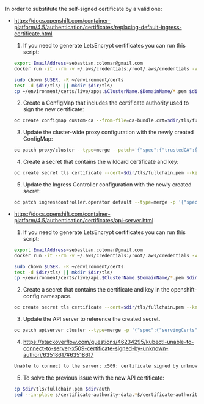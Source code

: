 In order to substitute the self-signed certificate by a valid one:
* https://docs.openshift.com/container-platform/4.5/authentication/certificates/replacing-default-ingress-certificate.html
  
  1. If you need to generate LetsEncrypt certificates you can run this script:
  ```bash
  export EmailAddress=sebastian.colomar@gmail.com
  docker run -it --rm -v ~/.aws/credentials:/root/.aws/credentials -v ~/environment/certs:/etc/letsencrypt certbot/dns-route53 certonly -n --dns-route53 --agree-tos --email $EmailAddress -d *.apps.$ClusterName.$DomainName  
  ```
  ```bash
  sudo chown $USER. -R ~/environment/certs
  test -d $dir/tls/ || mkdir $dir/tls/
  cp ~/environment/certs/live/apps.$ClusterName.$DomainName/*.pem $dir/tls/  
  ```
  2. Create a ConfigMap that includes the certificate authority used to sign the new certificate:
  ```bash
  oc create configmap custom-ca --from-file=ca-bundle.crt=$dir/tls/fullchain.pem -n openshift-config
  ```
  3. Update the cluster-wide proxy configuration with the newly created ConfigMap:
  ```bash
  oc patch proxy/cluster --type=merge --patch='{"spec":{"trustedCA":{"name":"custom-ca"}}}'
  ```
  4. Create a secret that contains the wildcard certificate and key:
  ```bash
  oc create secret tls certificate --cert=$dir/tls/fullchain.pem --key=$dir/tls/privkey.pem -n openshift-ingress
  ```
  5. Update the Ingress Controller configuration with the newly created secret:
  ```bash
  oc patch ingresscontroller.operator default --type=merge -p '{"spec":{"defaultCertificate": {"name": "certificate"}}}' -n openshift-ingress-operator
  ```

* https://docs.openshift.com/container-platform/4.5/authentication/certificates/api-server.html

  1. If you need to generate LetsEncrypt certificates you can run this script:
  ```bash
  export EmailAddress=sebastian.colomar@gmail.com
  docker run -it --rm -v ~/.aws/credentials:/root/.aws/credentials -v ~/environment/certs:/etc/letsencrypt certbot/dns-route53 certonly -n --dns-route53 --agree-tos --email $EmailAddress -d api.$ClusterName.$DomainName  
  ```
  ```bash
  sudo chown $USER. -R ~/environment/certs
  test -d $dir/tls/ || mkdir $dir/tls/
  cp ~/environment/certs/live/api.$ClusterName.$DomainName/*.pem $dir/tls/  
  ```
  2. Create a secret that contains the certificate and key in the openshift-config namespace.
  ```bash
  oc create secret tls certificate --cert=$dir/tls/fullchain.pem --key=$dir/tls/privkey.pem -n openshift-config
  ```
  3. Update the API server to reference the created secret.
  ```bash
  oc patch apiserver cluster --type=merge -p '{"spec":{"servingCerts":{"namedCertificates":[{"names":["api.'$ClusterName'.'$DomainName'"],"servingCertificate":{"name":"certificate"}}]}}}'
  ```
  4. https://stackoverflow.com/questions/46234295/kubectl-unable-to-connect-to-server-x509-certificate-signed-by-unknown-authori/63518617#63518617
  ```bash
  Unable to connect to the server: x509: certificate signed by unknown authority
  ```
  5. To solve the previous issue with the new API certificate:
  ```bash
  cp $dir/tls/fullchain.pem $dir/auth
  sed --in-place s/certificate-authority-data.*$/certificate-authority:' 'fullchain.pem/ $dir/auth/kubeconfig
  ```
